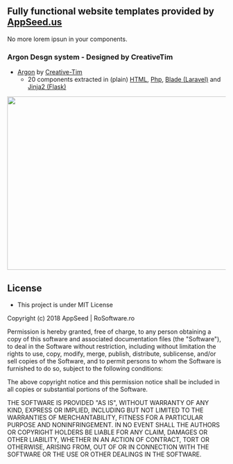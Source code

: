 ## Fully functional website templates provided by [AppSeed.us](https://www.appseed.us/?ref=github) 
No more lorem ipsun in your components. 

### Argon Desgn system - Designed by CreativeTim   

* [Argon](https://github.com/rosoftdeveloper/appseed/tree/master/enhanced-themes/argon) by [Creative-Tim](https://demos.creative-tim.com/argon-design-system/)
  * 20 components extracted in (plain) [HTML](https://github.com/rosoftdeveloper/appseed/blob/master/enhanced-themes/argon/components/html/), [Php](https://github.com/rosoftdeveloper/appseed/blob/master/enhanced-themes/argon/components/php/), [Blade (Laravel)](https://github.com/rosoftdeveloper/appseed/blob/master/enhanced-themes/argon/components/blade/) and [Jinja2 (Flask)](https://github.com/rosoftdeveloper/appseed/blob/master/enhanced-themes/argon/components/jinja2/)  

<p align="center">
  <img width="1000" height="400" src="https://www.appseed.us/static/themes/enhanced-argon/thumbnail.jpg">
</p>


## License 
* This project is under MIT License


Copyright (c) 2018 AppSeed | RoSoftware.ro

Permission is hereby granted, free of charge, to any person obtaining a copy
of this software and associated documentation files (the "Software"), to deal
in the Software without restriction, including without limitation the rights
to use, copy, modify, merge, publish, distribute, sublicense, and/or sell
copies of the Software, and to permit persons to whom the Software is
furnished to do so, subject to the following conditions:

The above copyright notice and this permission notice shall be included in all
copies or substantial portions of the Software.

THE SOFTWARE IS PROVIDED "AS IS", WITHOUT WARRANTY OF ANY KIND, EXPRESS OR
IMPLIED, INCLUDING BUT NOT LIMITED TO THE WARRANTIES OF MERCHANTABILITY,
FITNESS FOR A PARTICULAR PURPOSE AND NONINFRINGEMENT. IN NO EVENT SHALL THE
AUTHORS OR COPYRIGHT HOLDERS BE LIABLE FOR ANY CLAIM, DAMAGES OR OTHER
LIABILITY, WHETHER IN AN ACTION OF CONTRACT, TORT OR OTHERWISE, ARISING FROM,
OUT OF OR IN CONNECTION WITH THE SOFTWARE OR THE USE OR OTHER DEALINGS IN THE
SOFTWARE.


